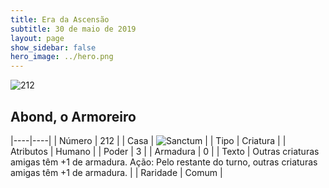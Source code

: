 ```yaml
---
title: Era da Ascensão
subtitle: 30 de maio de 2019
layout: page
show_sidebar: false
hero_image: ../hero.png
---
```


![212](https://cdn.keyforgegame.com/media/card_front/pt/435_212_8V9HR3WHVPH6_pt.png)

## Abond, o Armoreiro

|----|----|
| Número | 212 |
| Casa | ![Sanctum](https://archonarcana.com/images/thumb/c/c7/Sanctum.png/22px-Sanctum.png "Santuário") |
| Tipo | Criatura |
| Atributos | Humano |
| Poder | 3 |
| Armadura | 0 |
| Texto | Outras criaturas amigas têm +1 de armadura. Ação: Pelo restante do turno, outras criaturas amigas têm +1 de armadura. |
| Raridade | Comum |
